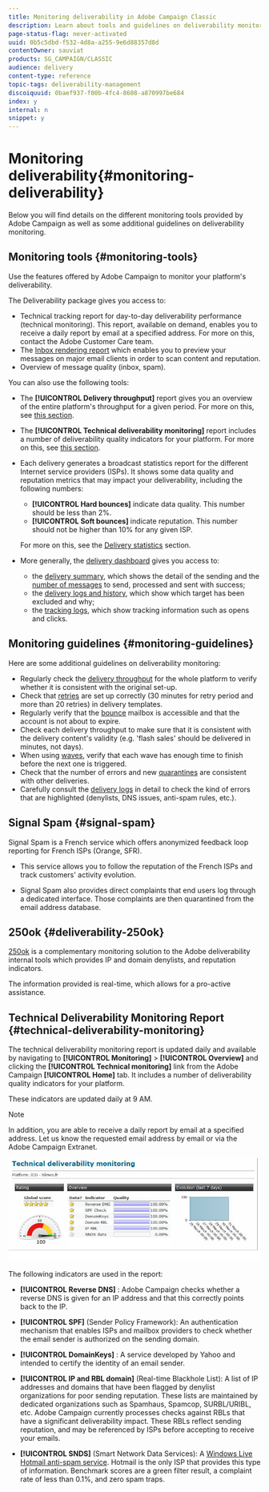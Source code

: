 ```yaml
---
title: Monitoring deliverability in Adobe Campaign Classic
description: Learn about tools and guidelines on deliverability monitoring in Adobe Campaign Classic.
page-status-flag: never-activated
uuid: 0b5c5dbd-f532-4d8a-a255-9e6d88357d8d
contentOwner: sauviat
products: SG_CAMPAIGN/CLASSIC
audience: delivery
content-type: reference
topic-tags: deliverability-management
discoiquuid: 0baef937-f00b-4fc4-8608-a870997be684
index: y
internal: n
snippet: y
---
```


# Monitoring deliverability{#monitoring-deliverability}

Below you will find details on the different monitoring tools provided by Adobe Campaign as well as some additional guidelines on deliverability monitoring.

## Monitoring tools {#monitoring-tools}

Use the features offered by Adobe Campaign to monitor your platform's deliverability.

The Deliverability package gives you access to:

* Technical tracking report for day-to-day deliverability performance (technical monitoring). This report, available on demand, enables you to receive a daily report by email at a specified address. For more on this, contact the Adobe Customer Care team.
* The [Inbox rendering report](../../delivery/using/inbox-rendering.md) which enables you to preview your messages on major email clients in order to scan content and reputation.
* Overview of message quality (inbox, spam).

You can also use the following tools:

* The **[!UICONTROL Delivery throughput]** report gives you an overview of the entire platform's throughput for a given period. For more on this, see [this section](../../reporting/using/global-reports.md#delivery-throughput).
* The **[!UICONTROL Technical deliverability monitoring]** report includes a number of deliverability quality indicators for your platform. For more on this, see [this section](#technical-deliverability-monitoring).
* Each delivery generates a broadcast statistics report for the different Internet service providers (ISPs). It shows some data quality and reputation metrics that may impact your deliverability, including the following numbers:
    * **[!UICONTROL Hard bounces]** indicate data quality. This number should be less than 2%.
    * **[!UICONTROL Soft bounces]** indicate reputation. This number should not be higher than 10% for any given ISP.
    
    For more on this, see the [Delivery statistics](../../reporting/using/global-reports.md#delivery-statistics) section.
* More generally, the [delivery dashboard](../../delivery/using/monitoring-a-delivery.md#delivery-dashboard) gives you access to:
    * the [delivery summary](../../delivery/using/monitoring-a-delivery.md#delivery-summary), which shows the detail of the sending and the [number of messages](../../delivery/using/monitoring-a-delivery.md#number-of-messages-sent) to send, processed and sent with success;
    * the [delivery logs and history](../../delivery/using/monitoring-a-delivery.md#delivery-logs-and-history), which show which target has been excluded and why;
    * the [tracking logs](../../delivery/using/monitoring-a-delivery.md#tracking-logs), which show tracking information such as opens and clicks.

## Monitoring guidelines {#monitoring-guidelines}

Here are some additional guidelines on deliverability monitoring:

* Regularly check the [delivery throughput](../../reporting/using/global-reports.md#delivery-throughput) for the whole platform to verify whether it is consistent with the original set-up.
* Check that [retries](../../delivery/using/understanding-delivery-failures.md#retries-after-a-delivery-temporary-failure) are set up correctly (30 minutes for retry period and more than 20 retries) in delivery templates.
* Regularly verify that the [bounce](../../delivery/using/understanding-delivery-failures.md#bounce-mail-management) mailbox is accessible and that the account is not about to expire.
* Check each delivery throughput to make sure that it is consistent with the delivery content's validity (e.g. 'flash sales' should be delivered in minutes, not days).
* When using [waves](../../delivery/using/steps-sending-the-delivery.md#sending-using-multiple-waves), verify that each wave has enough time to finish before the next one is triggered.
* Check that the number of errors and new [quarantines](../../delivery/using/understanding-quarantine-management.md) are consistent with other deliveries.
* Carefully consult the [delivery logs](../../delivery/using/monitoring-a-delivery.md#delivery-logs-and-history) in detail to check the kind of errors that are highlighted (denylists, DNS issues, anti-spam rules, etc.).

## Signal Spam {#signal-spam}

Signal Spam is a French service which offers anonymized feedback loop reporting for French ISPs (Orange, SFR).

* This service allows you to follow the reputation of the French ISPs and track customers' activity evolution.

* Signal Spam also provides direct complaints that end users log through a dedicated interface. Those complaints are then quarantined from the email address database.

## 250ok {#deliverability-250ok}

[250ok](https://250ok.com/) is a complementary monitoring solution to the Adobe deliverability internal tools which provides IP and domain denylists, and reputation indicators.

The information provided is real-time, which allows for a pro-active assistance.

## Technical Deliverability Monitoring Report {#technical-deliverability-monitoring}

The technical deliverability monitoring report is updated daily and available by navigating to **[!UICONTROL Monitoring]** > **[!UICONTROL Overview]** and clicking the **[!UICONTROL Technical monitoring]** link from the Adobe Campaign **[!UICONTROL Home]** tab. It includes a number of deliverability quality indicators for your platform.

These indicators are updated daily at 9 AM.

>[!NOTE]
>
>In addition, you are able to receive a daily report by email at a specified address. Let us know the requested email address by email or via the Adobe Campaign Extranet.

![](assets/s_tn_del_monitoring.png)

The following indicators are used in the report:

* **[!UICONTROL Reverse DNS]** : Adobe Campaign checks whether a reverse DNS is given for an IP address and that this correctly points back to the IP.

* **[!UICONTROL SPF]** (Sender Policy Framework): An authentication mechanism that enables ISPs and mailbox providers to check whether the email sender is authorized on the sending domain.
    
* **[!UICONTROL DomainKeys]** : A service developed by Yahoo and intended to certify the identity of an email sender.

* **[!UICONTROL IP and RBL domain]** (Real-time Blackhole List): A list of IP addresses and domains that have been flagged by denylist organizations for poor sending reputation. These lists are maintained by dedicated organizations such as Spamhaus, Spamcop, SURBL/URIBL, etc. Adobe Campaign currently processes checks against RBLs that have a significant deliverability impact. These RBLs reflect sending reputation, and may be referenced by ISPs before accepting to receive your emails.

* **[!UICONTROL SNDS]** (Smart Network Data Services): A [Windows Live Hotmail anti-spam service](https://sendersupport.olc.protection.outlook.com/snds/FAQ.aspx). Hotmail is the only ISP that provides this type of information. Benchmark scores are a green filter result, a complaint rate of less than 0.1%, and zero spam traps.

<!--### Delivery Reports - Broadcast Statistics {#broadcast-statistics}

Each delivery will generate a broadcast statistics report when you open a delivery in the “Deliveries List”, which includes some reputation metrics that may impact your deliverability.-->
